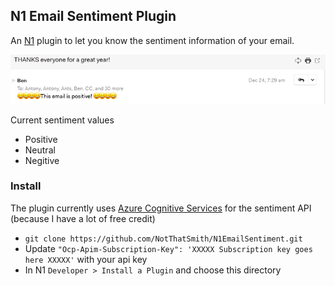 
## N1 Email Sentiment Plugin

An [N1](https://github.com/nylas/N1) plugin to let you know the sentiment information of your email.

![Demo](./demo.png)

Current sentiment values
* Positive
* Neutral
* Negitive

### Install

The plugin currently uses [Azure Cognitive Services](https://www.microsoft.com/cognitive-services/en-us/text-analytics-api) for the sentiment API (because I have a lot of free credit)

* `git clone https://github.com/NotThatSmith/N1EmailSentiment.git`
* Update `"Ocp-Apim-Subscription-Key": 'XXXXX Subscription key goes here XXXXX'` with your api key
* In N1 `Developer > Install a Plugin` and choose this directory
